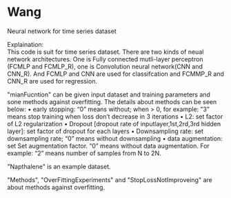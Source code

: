 # Wang
Neural network for time series dataset

Explaination:  
This code is suit for time series dataset. There are two kinds of neual network architectures. One is Fully connected mutli-layer perceptron (FCMLP and FCMLP_R), one is Convolution neural network(CNN and CNN_R). And FCMLP and CNN are used for classifcation and FCMMP_R and CNN_R are used for regression.

"mianFucntion" can be given input dataset and training parameters and sone methods against overfitting. The details about methods can be seen below:
                • early stopping: “0” means without; when > 0, for example: ”3” means stop training when loss don’t decrease in 3 iterations
                • L2: set factor of L2 regularization
                • Dropout [dropout rate of inputlayer,1st,2rd,3rd hidden layer]: set factor of dropout for each layers
                • Downsampling rate: set downsampling rate; “0” means without downsampling
                • data augmentation: set Set augmentation factor. “0” means without data augmentation. For example: “2” means number of samples from N to 2N.

"Napthalene" is an example dataset.

"Methods", "OverFittingExperiments" and "StopLossNotImproveing" are about methods against overfitting. 

